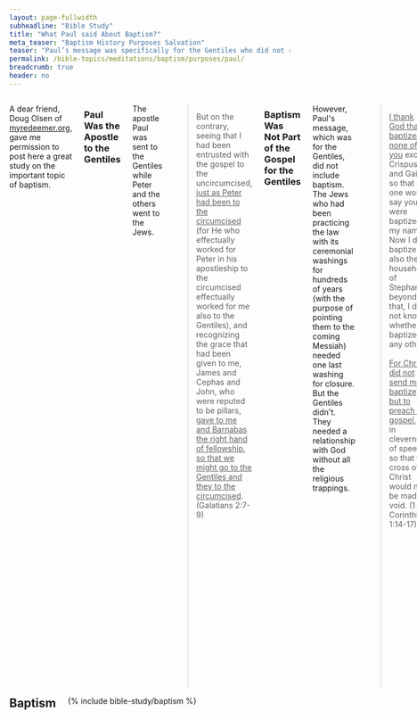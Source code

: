 ```yaml
---
layout: page-fullwidth
subheadline: "Bible Study"
title: "What Paul said About Baptism?"
meta_teaser: "Baptism History Purposes Salvation"
teaser: "Paul’s message was specifically for the Gentiles who did not rely on ceremonial cleanliness. He explained to them –the Gentiles– that there is only one baptism and it is done by the Holy Spirit to join people together into one holy body –the body of Christ. Paul’s ministry did not include water baptism because the Gentiles didn’t need to end their relationship with the Mosaic Law. They needed to begin a relationship with the living God."
permalink: /bible-topics/meditations/baptism/purposes/paul/
breadcrumb: true
header: no
---
```

<!--more-->
<div class="row">
<div class="medium-8 columns" markdown="1">

<p class="blockquote">A dear friend, Doug Olsen of <a href="http://myredeemer.org">myredeemer.org</a>, gave me permission to post here a great study on the important topic of baptism.</p>

### Paul Was the Apostle to the Gentiles

The apostle Paul was sent to the Gentiles while Peter and the others went to the Jews.

> But on the contrary, seeing that I had been entrusted with the gospel to the uncircumcised, <u>just as Peter had been to the circumcised</u> (for He who effectually worked for Peter in his apostleship to the circumcised effectually worked for me also to the Gentiles), and recognizing the grace that had been given to me, James and Cephas and John, who were reputed to be pillars, <u>gave to me and Barnabas the right hand of fellowship, so that we might go to the Gentiles and they to the circumcised</u>. (Galatians 2:7-9)

### Baptism Was Not Part of the Gospel for the Gentiles

However, Paul's message, which was for the Gentiles, did not include baptism. The Jews who had been practicing the law with its ceremonial washings for hundreds of years (with the purpose of pointing them to the coming Messiah) needed one last washing for closure. But the Gentiles didn't. They needed a relationship with God without all the religious trappings.

> <u>I thank God that I baptized none of you</u> except Crispus and Gaius, so that no one would say you were baptized in my name. Now I did baptize also the household of Stephanas; beyond that, I do not know whether I baptized any other.
<br /><br />
<u>For Christ did not send me to baptize, but to preach the gospel</u>, not in cleverness of speech, so that the cross of Christ would not be made void. (1 Corinthians 1:14-17)

### But Paul Did Baptize Gentiles in Corinth Didn't He?

Maybe, but not necessarily. The account of his being in Corinth is found in Acts 18. It starts out stating that Paul went there to visit some Jewish friends that had escaped from Rome.

> After these things he left Athens and went to Corinth. And he found a Jew named Aquila, a native of Pontus, having recently come from Italy with his wife Priscilla, because Claudius had commanded all the Jews to leave Rome. He came to them, and because he was of the same trade, he stayed with them and they were working, for by trade they were tent-makers. (Acts 18:1-3)

In the book of Romans, Paul stated that his heart's desire was for his fellow countrymen to be saved. According to this account in Acts 18, Paul had been ministering to those who were in the synagogue –no doubt to reach the Jews; but there were also Gentiles present. And it was at this point in time (Acts 18:6) that he became frustrated and his focus was moved from the Jews to the Gentiles.

> Every Sabbath he reasoned in the synagogue, trying to persuade Jews and Greeks. When Silas and Timothy came from Macedonia, Paul devoted himself exclusively to preaching, testifying to the Jews that Jesus was the Messiah. But when they opposed Paul and became abusive, he shook out his clothes in protest and said to them, “Your blood be on your own heads! I am innocent of it. From now on I will go to the Gentiles.” Then Paul left the synagogue and went next door to the house of Titius Justus, a worshiper of God. (Acts 18:4-7)

One of the names of the people that Paul baptized (noted in 1 Corinthians 1:14-16) was Crispus. He must have been a Jew since he was the synagogue ruler!

> Crispus, <u>the leader of the synagogue</u>, believed in the Lord with all his household, and many of the Corinthians when they heard were believing and being baptized. (Acts 18:8)

Here, it says that many of the Corinthians were believing and being baptized. Since Paul said that he only baptized Crispus, Gaius and the household of Stephanas, then others must also have performed the ceremony. Perhaps Gaius and Stephanas were Gentiles –we don't know. But what we do know for certain is that Paul's gospel was for the Gentiles and it did not include baptism (1 Corinthians 1:17).

### Paul's Resolution on Baptism

In 1 Corinthians 1:17, Paul identified two detractors from the cross of Christ. The first is cleverness of speech. It elevates the speaker above the Savior. He wanted his words to remain simple so that everyone could understand –and that their salvation would rest solely on the power of God (2 Corinthians 2:1-5).

The other detractor is baptism. He saw that it caused divisions in the church (1 Corinthians 1:10-17). Believers were becoming disciples (students) of Apollos and Peter and Christ. Paul's mission was to bring people to a united faith in Christ.

<a href="{{ site.projectname }}/bible-topics/meditations/baptism/salvation/">Next: Is Baptism Essential?</a>

{% include bible-study/bible-study-footer %}
</div><!-- /.medium-8.columns -->
<div class="bible-index medium-4 columns">
<h2 style="margin: 0px">Baptism</h2>
        {% include bible-study/baptism %}
</div><!-- /.medium-4.columns -->
</div><!-- /.row -->
